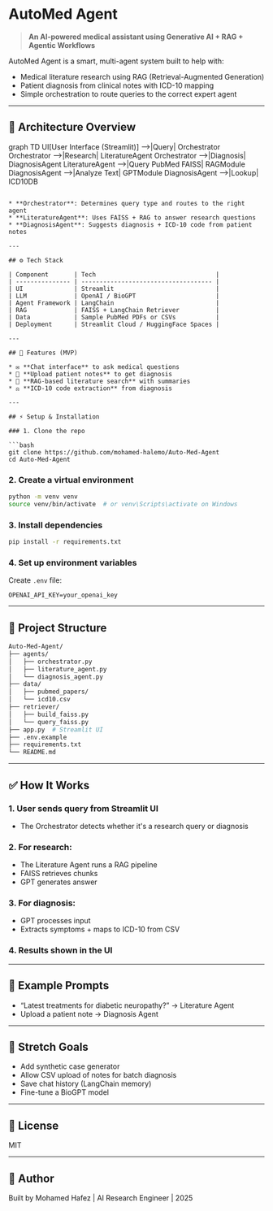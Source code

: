 # AutoMed Agent 

> **An AI-powered medical assistant using Generative AI + RAG + Agentic Workflows**

AutoMed Agent is a smart, multi-agent system built to help with:

* Medical literature research using RAG (Retrieval-Augmented Generation)
* Patient diagnosis from clinical notes with ICD-10 mapping
* Simple orchestration to route queries to the correct expert agent

---


## 🔄 Architecture Overview

graph TD
    UI[User Interface (Streamlit)] -->|Query| Orchestrator
    Orchestrator -->|Research| LiteratureAgent
    Orchestrator -->|Diagnosis| DiagnosisAgent
    LiteratureAgent -->|Query PubMed FAISS| RAGModule
    DiagnosisAgent -->|Analyze Text| GPTModule
    DiagnosisAgent -->|Lookup| ICD10DB
```

* **Orchestrator**: Determines query type and routes to the right agent
* **LiteratureAgent**: Uses FAISS + RAG to answer research questions
* **DiagnosisAgent**: Suggests diagnosis + ICD-10 code from patient notes

---

## ⚙️ Tech Stack

| Component       | Tech                                 |
| --------------- | ------------------------------------ |
| UI              | Streamlit                            |
| LLM             | OpenAI / BioGPT                      |
| Agent Framework | LangChain                            |
| RAG             | FAISS + LangChain Retriever          |
| Data            | Sample PubMed PDFs or CSVs           |
| Deployment      | Streamlit Cloud / HuggingFace Spaces |

---

## 🚀 Features (MVP)

* ✉️ **Chat interface** to ask medical questions
* 📃 **Upload patient notes** to get diagnosis
* 🔎 **RAG-based literature search** with summaries
* ⚖️ **ICD-10 code extraction** from diagnosis

---

## ⚡ Setup & Installation

### 1. Clone the repo

```bash
git clone https://github.com/mohamed-halemo/Auto-Med-Agent
cd Auto-Med-Agent
```

### 2. Create a virtual environment

```bash
python -m venv venv
source venv/bin/activate  # or venv\Scripts\activate on Windows
```

### 3. Install dependencies

```bash
pip install -r requirements.txt
```

### 4. Set up environment variables

Create `.env` file:

```env
OPENAI_API_KEY=your_openai_key
```

---

## 🔄 Project Structure

```bash
Auto-Med-Agent/
├── agents/
│   ├── orchestrator.py
│   ├── literature_agent.py
│   └── diagnosis_agent.py
├── data/
│   ├── pubmed_papers/
│   └── icd10.csv
├── retriever/
│   ├── build_faiss.py
│   └── query_faiss.py
├── app.py  # Streamlit UI
├── .env.example
├── requirements.txt
└── README.md
```

---

## ✅ How It Works

### 1. User sends query from Streamlit UI

* The Orchestrator detects whether it's a research query or diagnosis

### 2. For research:

* The Literature Agent runs a RAG pipeline
* FAISS retrieves chunks
* GPT generates answer

### 3. For diagnosis:

* GPT processes input
* Extracts symptoms + maps to ICD-10 from CSV

### 4. Results shown in the UI

---

## 🚧 Example Prompts

* “Latest treatments for diabetic neuropathy?” → Literature Agent
* Upload a patient note → Diagnosis Agent

---

## 🌟 Stretch Goals

* Add synthetic case generator
* Allow CSV upload of notes for batch diagnosis
* Save chat history (LangChain memory)
* Fine-tune a BioGPT model

---

## 🚪 License

MIT

---

## 🚀 Author

Built by Mohamed Hafez | AI Research Engineer | 2025
